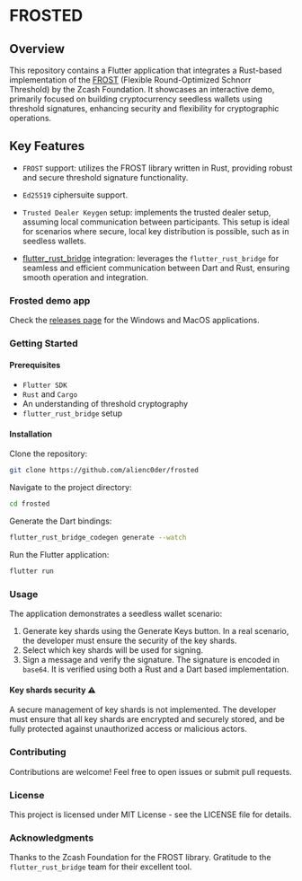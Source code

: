 # FROSTED

## Overview

This repository contains a Flutter application that integrates a Rust-based implementation of the [FROST](https://github.com/ZcashFoundation/frost) (Flexible Round-Optimized Schnorr Threshold) by the Zcash Foundation. It showcases an interactive demo, primarily focused on building cryptocurrency seedless wallets using threshold signatures, enhancing security and flexibility for cryptographic operations.

## Key Features

- `FROST` support: utilizes the FROST library written in Rust, providing robust and secure threshold signature functionality.

- `Ed25519` ciphersuite support.

- `Trusted Dealer Keygen` setup: implements the trusted dealer setup, assuming local communication between participants. This setup is ideal for scenarios where secure, local key distribution is possible, such as in seedless wallets.

- [flutter_rust_bridge](https://github.com/fzyzcjy/flutter_rust_bridge) integration: leverages the `flutter_rust_bridge` for seamless and efficient communication between Dart and Rust, ensuring smooth operation and integration.

### Frosted demo app

Check the [releases page](https://github.com/alienc0der/frosted/releases/latest) for the Windows and MacOS applications.

### Getting Started

#### Prerequisites

- `Flutter SDK`
- `Rust` and `Cargo`
- An understanding of threshold cryptography
- `flutter_rust_bridge` setup

#### Installation

Clone the repository:

```bash
git clone https://github.com/alienc0der/frosted
```

Navigate to the project directory:

```bash
cd frosted
```

Generate the Dart bindings:

```bash
flutter_rust_bridge_codegen generate --watch
```

Run the Flutter application:

```bash
flutter run
```

### Usage

The application demonstrates a seedless wallet scenario:

1. Generate key shards using the Generate Keys button. In a real scenario, the developer must ensure the security of the key shards.
2. Select which key shards will be used for signing.
3. Sign a message and verify the signature. The signature is encoded in `base64`. It is verified using both a Rust and a Dart based implementation.

#### Key shards security ⚠

A secure management of key shards is not implemented. The developer must ensure that all key shards are encrypted and securely stored, and be fully protected against unauthorized access or malicious actors.

### Contributing

Contributions are welcome! Feel free to open issues or submit pull requests.

### License

This project is licensed under MIT License - see the LICENSE file for details.

### Acknowledgments

Thanks to the Zcash Foundation for the FROST library.
Gratitude to the `flutter_rust_bridge` team for their excellent tool.
